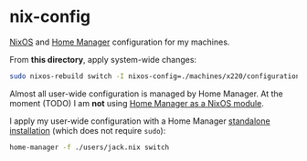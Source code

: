 # nix-config

[NixOS](https://nixos.org/) and [Home Manager](https://nixos.wiki/wiki/Home_Manager) configuration for my machines.

From **this directory**, apply system-wide changes:

```sh
sudo nixos-rebuild switch -I nixos-config=./machines/x220/configuration.nix --verbose
```

Almost all user-wide configuration is managed by Home Manager. At the moment (TODO) I am **not** using [Home Manager as a NixOS module](https://nix-community.github.io/home-manager/index.xhtml#sec-install-nixos-module).

I apply my user-wide configuration with a Home Manager [standalone installation](https://nix-community.github.io/home-manager/index.xhtml#sec-install-standalone) (which does not require `sudo`):

```sh
home-manager -f ./users/jack.nix switch
```

